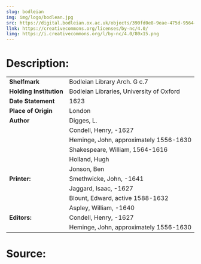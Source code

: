 ```yaml
---
slug: bodleian
img: img/logo/bodlean.jpg
src: https://digital.bodleian.ox.ac.uk/objects/390fd0e8-9eae-475d-9564-ed916ab9035c/
llnk: https://creativecommons.org/licenses/by-nc/4.0/
limg: https://i.creativecommons.org/l/by-nc/4.0/80x15.png
---
```


# Description:

|                         |                                          |
|:------------------------|------------------------------------------|
| **Shelfmark**           | Bodleian Library Arch. G c.7             |
| **Holding Institution** | Bodleian Libraries, University of Oxford |
| **Date Statement**      | 1623                                     |
| **Place of Origin**     | London                                   |
| **Author**              | Digges, L.                               |
|                         | Condell, Henry, -1627                    |
|                         | Heminge, John, approximately 1556-1630   |
|                         | Shakespeare, William, 1564-1616          |
|                         | Holland, Hugh                            |
|                         | Jonson, Ben                              |
| **Printer:**            | Smethwicke, John, -1641                  |
|                         | Jaggard, Isaac, -1627                    |
|                         | Blount, Edward, active 1588-1632         |
|                         | Aspley, William, -1640                   |
| **Editors:**            | Condell, Henry, -1627                    |
|                         | Heminge, John, approximately 1556-1630   |

# Source:
